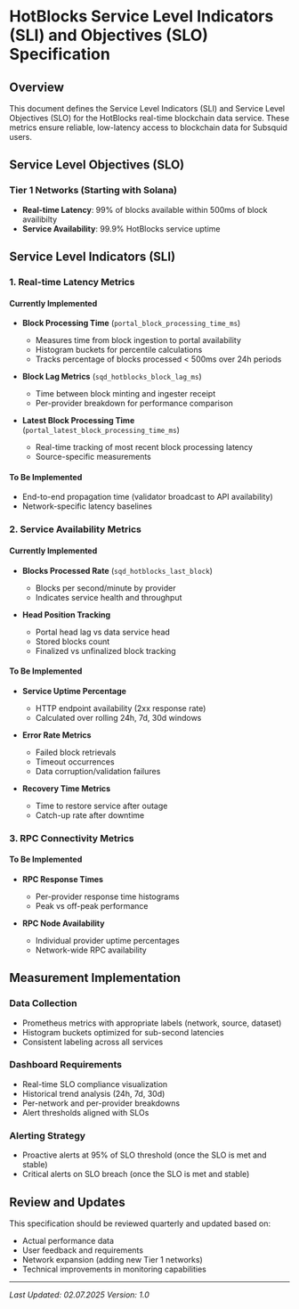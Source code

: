 # HotBlocks Service Level Indicators (SLI) and Objectives (SLO) Specification

## Overview

This document defines the Service Level Indicators (SLI) and Service Level Objectives (SLO) for the HotBlocks real-time blockchain data service. These metrics ensure reliable, low-latency access to blockchain data for Subsquid users.

## Service Level Objectives (SLO)

### Tier 1 Networks (Starting with Solana)

- **Real-time Latency**: 99% of blocks available within 500ms of block availibilty 
- **Service Availability**: 99.9% HotBlocks service uptime

## Service Level Indicators (SLI)

### 1. Real-time Latency Metrics

#### Currently Implemented
- **Block Processing Time** (`portal_block_processing_time_ms`)
  - Measures time from block ingestion to portal availability
  - Histogram buckets for percentile calculations
  - Tracks percentage of blocks processed < 500ms over 24h periods

- **Block Lag Metrics** (`sqd_hotblocks_block_lag_ms`)
  - Time between block minting and ingester receipt
  - Per-provider breakdown for performance comparison

- **Latest Block Processing Time** (`portal_latest_block_processing_time_ms`)
  - Real-time tracking of most recent block processing latency
  - Source-specific measurements

#### To Be Implemented
- End-to-end propagation time (validator broadcast to API availability)
- Network-specific latency baselines

### 2. Service Availability Metrics

#### Currently Implemented
- **Blocks Processed Rate** (`sqd_hotblocks_last_block`)
  - Blocks per second/minute by provider
  - Indicates service health and throughput

- **Head Position Tracking**
  - Portal head lag vs data service head
  - Stored blocks count
  - Finalized vs unfinalized block tracking

#### To Be Implemented
- **Service Uptime Percentage**
  - HTTP endpoint availability (2xx response rate)
  - Calculated over rolling 24h, 7d, 30d windows

- **Error Rate Metrics**
  - Failed block retrievals
  - Timeout occurrences
  - Data corruption/validation failures

- **Recovery Time Metrics**
  - Time to restore service after outage
  - Catch-up rate after downtime

### 3. RPC Connectivity Metrics

#### To Be Implemented
- **RPC Response Times**
  - Per-provider response time histograms
  - Peak vs off-peak performance

- **RPC Node Availability**
  - Individual provider uptime percentages
  - Network-wide RPC availability

## Measurement Implementation

### Data Collection
- Prometheus metrics with appropriate labels (network, source, dataset)
- Histogram buckets optimized for sub-second latencies
- Consistent labeling across all services

### Dashboard Requirements
- Real-time SLO compliance visualization
- Historical trend analysis (24h, 7d, 30d)
- Per-network and per-provider breakdowns
- Alert thresholds aligned with SLOs

### Alerting Strategy
- Proactive alerts at 95% of SLO threshold (once the SLO is met and stable)
- Critical alerts on SLO breach (once the SLO is met and stable)

## Review and Updates

This specification should be reviewed quarterly and updated based on:
- Actual performance data
- User feedback and requirements
- Network expansion (adding new Tier 1 networks)
- Technical improvements in monitoring capabilities

---

*Last Updated: 02.07.2025*
*Version: 1.0*